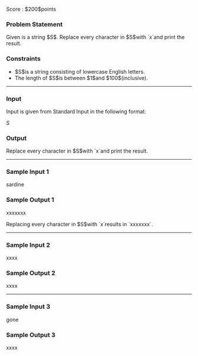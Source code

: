 
<div>

<span>

<span>

<p>
Score : $200$points
</p>

<div>

<section>

### **Problem Statement**

<p>
Given is a string $S$. Replace every character in $S$with `x`and print the result.
</p>

</section>

</div>

<div>

<section>

### **Constraints**

<ul>

<li>
$S$is a string consisting of lowercase English letters.
</li>

<li>
The length of $S$is between $1$and $100$(inclusive).
</li>

</ul>

</section>

</div>

---

<div>

<div>

<section>

### **Input**

<p>
Input is given from Standard Input in the following format:
</p>

<div>

$S$
</div>

</section>

</div>

<div>

<section>

### **Output**

<p>
Replace every character in $S$with `x`and print the result.
</p>

</section>

</div>

</div>

---

<div>

<section>

### **Sample Input 1**

<div>

sardine

</div>

</section>

</div>

<div>

<section>

### **Sample Output 1**

<div>

xxxxxxx

</div>

<p>
Replacing every character in $S$with `x`results in `xxxxxxx`.
</p>

</section>

</div>

---

<div>

<section>

### **Sample Input 2**

<div>

xxxx

</div>

</section>

</div>

<div>

<section>

### **Sample Output 2**

<div>

xxxx

</div>

</section>

</div>

---

<div>

<section>

### **Sample Input 3**

<div>

gone

</div>

</section>

</div>

<div>

<section>

### **Sample Output 3**

<div>

xxxx

</div>

</section>

</div>

</span>

</span>

</div>
